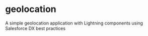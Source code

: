 # geolocation
A simple geolocation application with Lightning components using Salesforce DX best practices
